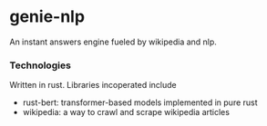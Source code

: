 # genie-nlp

An instant answers engine fueled by wikipedia and nlp.

### Technologies 

Written in rust.
Libraries incoperated include
- rust-bert: transformer-based models implemented in pure rust
- wikipedia: a way to crawl and scrape wikipedia articles

